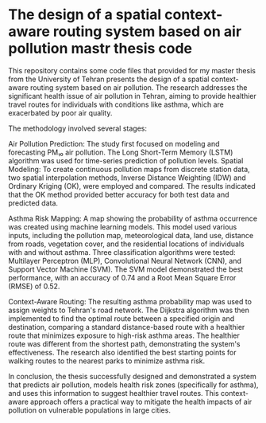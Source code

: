 # The design of a spatial context-aware routing system based on air pollution mastr thesis code
This repository contains some code files that provided for my master thesis from the University of Tehran presents the design of a spatial context-aware routing system based on air pollution. The research addresses the significant health issue of air pollution in Tehran, aiming to provide healthier travel routes for individuals with conditions like asthma, which are exacerbated by poor air quality.

The methodology involved several stages:

Air Pollution Prediction: The study first focused on modeling and forecasting PM₁₀ air pollution. The Long Short-Term Memory (LSTM) algorithm was used for time-series prediction of pollution levels.
Spatial Modeling: To create continuous pollution maps from discrete station data, two spatial interpolation methods, Inverse Distance Weighting (IDW) and Ordinary Kriging (OK), were employed and compared. The results indicated that the OK method provided better accuracy for both test data and predicted data.

Asthma Risk Mapping: A map showing the probability of asthma occurrence was created using machine learning models. This model used various inputs, including the pollution map, meteorological data, land use, distance from roads, vegetation cover, and the residential locations of individuals with and without asthma. Three classification algorithms were tested: Multilayer Perceptron (MLP), Convolutional Neural Network (CNN), and Support Vector Machine (SVM). The SVM model demonstrated the best performance, with an accuracy of 0.74 and a Root Mean Square Error (RMSE) of 0.52.

Context-Aware Routing: The resulting asthma probability map was used to assign weights to Tehran's road network. The Dijkstra algorithm was then implemented to find the optimal route between a specified origin and destination, comparing a standard distance-based route with a healthier route that minimizes exposure to high-risk asthma areas. The healthier route was different from the shortest path, demonstrating the system's effectiveness. The research also identified the best starting points for walking routes to the nearest parks to minimize asthma risk.

In conclusion, the thesis successfully designed and demonstrated a system that predicts air pollution, models health risk zones (specifically for asthma), and uses this information to suggest healthier travel routes. This context-aware approach offers a practical way to mitigate the health impacts of air pollution on vulnerable populations in large cities.
